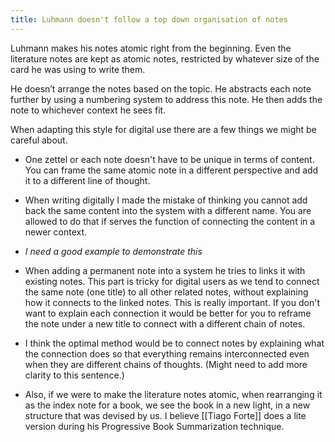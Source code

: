 ```yaml
---
title: Luhmann doesn't follow a top down organisation of notes
---
```


Luhmann makes his notes atomic right from the beginning. Even the literature notes are kept as atomic notes, restricted by whatever size of the card he was using to write them.

He doesn’t arrange the notes based on the topic. He abstracts each note further by using a numbering system to address this note. He then adds the note to whichever context he sees fit.

When adapting this style for digital use there are a few things we might be careful about.

- One zettel or each note doesn't have to be unique in terms of content. You can frame the same atomic note in a different perspective and add it to a different line of thought.

- When writing digitally I made the mistake of thinking you cannot add back the same content into the system with a different name. You are allowed to do that if serves the function of connecting the content in a newer context.

- _I need a good example to demonstrate this_

- When adding a permanent note into a system he tries to links it with existing notes. This part is tricky for digital users as we tend to connect the same note (one title) to all other related notes, without explaining how it connects to the linked notes. This is really important. If you don't want to explain each connection it would be better for you to reframe the note under a new title to connect with a different chain of notes.

- I think the optimal method would be to connect notes by explaining what the connection does so that everything remains interconnected even when they are different chains of thoughts. (Might need to add more clarity to this sentence.)

- Also, if we were to make the literature notes atomic, when rearranging it as the index note for a book, we see the book in a new light, in a new structure that was devised by us. I believe [[Tiago Forte]] does a lite version during his Progressive Book Summarization technique.